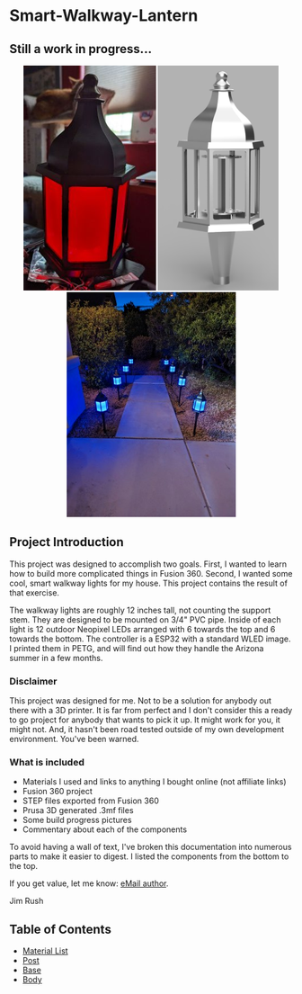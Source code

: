 # Smart-Walkway-Lantern
## Still a work in progress...

<center><img src="/docs/images/Title.jpg" height="400"> <img src="/docs/images/LanternRender.png" height="400"> <img src="/docs/images/Walkway.jpg" height="400"></center>

## Project Introduction

This project was designed to accomplish two goals. First, I wanted to learn how to build more complicated things in Fusion 360.  Second, I wanted some cool, smart walkway lights for my house. This project contains the result of that exercise.

The walkway lights are roughly 12 inches tall, not counting the support stem. They are designed to be mounted on 3/4" PVC pipe.  Inside of each light is 12 outdoor Neopixel LEDs arranged with 6 towards the top and 6 towards the bottom. The controller is a ESP32 with a standard WLED image. I printed them in PETG, and will find out how they handle the Arizona summer in a few months.

### Disclaimer

This project was designed for me.  Not to be a solution for anybody out there with a 3D printer.  It is far from perfect and I don't consider this a ready to go project for anybody that wants to pick it up.  It might work for you, it might not. And, it hasn't been road tested outside of my own development environment.  You've been warned. 

### What is included

- Materials I used and links to anything I bought online (not affiliate links)
- Fusion 360 project
- STEP files exported from Fusion 360
- Prusa 3D generated .3mf files
- Some build progress pictures
- Commentary about each of the components

To avoid having a wall of text, I've broken this documentation into numerous parts to make it easier to digest. I listed the components from the bottom to the top.

If you get value, let me know: [eMail author](mailto:me@jimrush.net).

Jim Rush

## Table of Contents

- [Material List](/docs/CommonMaterials.md)
- [Post](/docs/Post.md)
- [Base](/docs/Base.md)
- [Body](/docs/Body.md)